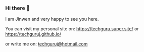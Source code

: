 ### Hi there 👋

I am Jinwen and very happy to see you here.

You can visit my personal site on:
https://techguru.super.site/
or
https://techguruj.github.io/

or write me on: techguruj@hotmail.com
<!--
**techguruj/techguruj** is a ✨ _special_ ✨ repository because its `README.md` (this file) appears on your GitHub profile.

Here are some ideas to get you started:

- 🔭 I’m currently working on ...
- 🌱 I’m currently learning ...
- 👯 I’m looking to collaborate on ...
- 🤔 I’m looking for help with ...
- 💬 Ask me about ...
- 📫 How to reach me: ...
- 😄 Pronouns: ...
- ⚡ Fun fact: ...
-->
